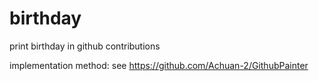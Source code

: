 # birthday
print birthday in github contributions


 implementation method: see https://github.com/Achuan-2/GithubPainter
